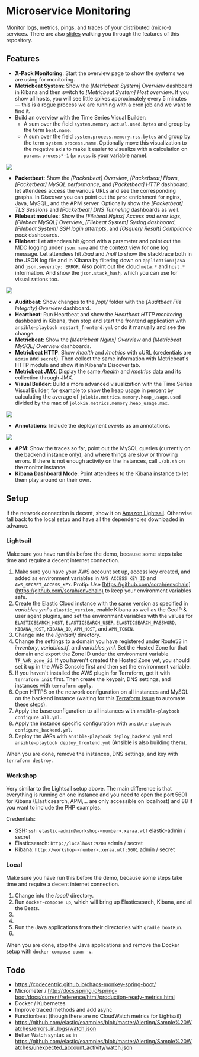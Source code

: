 # Microservice Monitoring

Monitor logs, metrics, pings, and traces of your distributed (micro-) services. There are also [slides](https://speakerdeck.com/xeraa/360-degrees-monitoring-of-your-microservices) walking you through the features of this repository.



## Features

* **X-Pack Monitoring**: Start the overview page to show the systems we are using for monitoring.
* **Metricbeat System**: Show the *[Metricbeat System] Overview* dashboard in Kibana and then switch to *[Metricbeat System] Host overview*. If you show all hosts, you will see little spikes approximately every 5 minutes — this is a rogue process we are running with a cron job and we want to find it.
* Build an overview with the Time Series Visual Builder:
  * A sum over the field `system.memory.actual.used.bytes` and group by the term `beat.name`.
  * A sum over the field `system.process.memory.rss.bytes` and group by the term `system.process.name`. Optionally move this visualization to the negative axis to make it easier to visualize with a calculation on `params.process*-1` (`process` is your variable name).

![](img/rogue-process.png)

* **Packetbeat**: Show the *[Packetbeat] Overview*, *[Packetbeat] Flows*, *[Packetbeat] MySQL performance*, and *[Packetbeat] HTTP* dashboard, let attendees access the various URLs and see the corresponding graphs. In *Discover* you can point out the `proc` enrichment for nginx, Java, MySQL, and the APM server. Optionally show the *[Packetbeat] TLS Sessions* and *[Packetbeat] DNS Tunneling* dashboards as well.
* **Filebeat modules**: Show the *[Filebeat Nginx] Access and error logs*, *[Filebeat MySQL] Overview*, *[Filebeat System] Syslog dashboard*, *[Filebeat System] SSH login attempts*, and *[Osquery Result] Compliance pack* dashboards.
* **Filebeat**: Let attendees hit */good* with a parameter and point out the MDC logging under `json.name` and the context view for one log message. Let attendees hit */bad* and */null* to show the stacktrace both in the JSON log file and in Kibana by filtering down on `application:java` and `json.severity: ERROR`. Also point out the cloud `meta.*` and `host.*` information. And show the `json.stack_hash`, which you can use for visualizations too.

![](img/stacktraces.png)

* **Auditbeat**: Show changes to the */opt/* folder with the *[Auditbeat File Integrity] Overview* dashboard.
* **Heartbeat**: Run Heartbeat and show the *Heartbeat HTTP monitoring* dashboard in Kibana, then stop and start the frontend application with `ansible-playbook restart_frontend.yml` or do it manually and see the change.
* **Metricbeat**: Show the *[Metricbeat Nginx] Overview* and *[Metricbeat MySQL] Overview* dashboards.
* **Metricbeat HTTP**: Show */health* and */metrics* with cURL (credentials are `admin` and `secret`). Then collect the same information with Metricbeat's HTTP module and show it in Kibana's Discover tab.
* **Metricbeat JMX**: Display the same */health* and */metrics* data and its collection through JMX.
* **Visual Builder**: Build a more advanced visualization with the Time Series Visual Builder, for example to show the heap usage in percent by calculating the average of `jolokia.metrics.memory.heap_usage.used` divided by the max of `jolokia.metrics.memory.heap_usage.max`.

![](img/heap-usage.png)

* **Annotations**: Include the deployment *events* as an annotations.

![](img/heap-usage-annotated.png)

* **APM**: Show the traces so far, point out the MySQL queries (currently on the backend instance only), and where things are slow or throwing errors. If there is not enough activity on the instances, call `./ab.sh` on the monitor instance.
* **Kibana Dashboard Mode**: Point attendees to the Kibana instance to let them play around on their own.



## Setup

If the network connection is decent, show it on [Amazon Lightsail](https://amazonlightsail.com). Otherwise fall back to the local setup and have all the dependencies downloaded in advance.



### Lightsail

Make sure you have run this before the demo, because some steps take time and require a decent internet connection.

1. Make sure you have your AWS account set up, access key created, and added as environment variables in `AWS_ACCESS_KEY_ID` and `AWS_SECRET_ACCESS_KEY`. Protip: Use [https://github.com/sorah/envchain](https://github.com/sorah/envchain) to keep your environment variables safe.
1. Create the Elastic Cloud instance with the same version as specified in *variables.yml*'s `elastic_version`, enable Kibana as well as the GeoIP & user agent plugins, and set the environment variables with the values for `ELASTICSEARCH_HOST`, `ELASTICSEARCH_USER`, `ELASTICSEARCH_PASSWORD`, `KIBANA_HOST`, `KIBANA_ID`, `APM_HOST`, and `APM_TOKEN`.
1. Change into the *lightsail/* directory.
1. Change the settings to a domain you have registered under Route53 in *inventory*, *variables.tf*, and *variables.yml*. Set the Hosted Zone for that domain and export the Zone ID under the environment variable `TF_VAR_zone_id`. If you haven't created the Hosted Zone yet, you should set it up in the AWS Console first and then set the environment variable.
1. If you haven't installed the AWS plugin for Terraform, get it with `terraform init` first. Then create the keypair, DNS settings, and instances with `terraform apply`.
1. Open HTTPS on the network configuration on all instances and MySQL on the backend instance (waiting for this [Terraform issue](https://github.com/terraform-providers/terraform-provider-aws/issues/700) to automate these steps).
1. Apply the base configuration to all instances with `ansible-playbook configure_all.yml`.
1. Apply the instance specific configuration with `ansible-playbook configure_backend.yml`.
1. Deploy the JARs with `ansible-playbook deploy_backend.yml` and `ansible-playbook deploy_frontend.yml` (Ansible is also building them).

When you are done, remove the instances, DNS settings, and key with `terraform destroy`.



### Workshop

Very similar to the Lightsail setup above. The main difference is that everything is running on one instance and you need to open the port 5601 for Kibana (Elasticsearch, APM,... are only accessible on localhost) and 88 if you want to include the PHP examples.

Credentials:

* SSH: `ssh elastic-admin@workshop-<number>.xeraa.wtf` elastic-admin / secret
* Elasticsearch: `http://localhost:9200` admin / secret
* Kibana: `http://workshop-<number>.xeraa.wtf:5601` admin / secret



### Local

Make sure you have run this before the demo, because some steps take time and require a decent internet connection.

1. Change into the *local/* directory.
1. Run `docker-compose up`, which will bring up Elasticsearch, Kibana, and all the Beats.
1.
1.
1. Run the Java applications from their directories with `gradle bootRun`.
1.

When you are done, stop the Java applications and remove the Docker setup with `docker-compose down -v`.



## Todo

* https://codecentric.github.io/chaos-monkey-spring-boot/
* Micrometer / http://docs.spring.io/spring-boot/docs/current/reference/html/production-ready-metrics.html
* Docker / Kubernetes
* Improve traced methods and add async
* Functionbeat (though there are no CloudWatch metrics for Lightsail)
* https://github.com/elastic/examples/blob/master/Alerting/Sample%20Watches/errors_in_logs/watch.json
* Better Watch syntax as in https://github.com/elastic/examples/blob/master/Alerting/Sample%20Watches/unexpected_account_activity/watch.json
